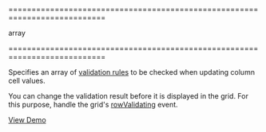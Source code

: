 <!--**
/*-------------------------------------------
    Auto-generated file. Do not modify.
-------------------------------------------

**-->
===========================================================================
<!--type-->array<!--/type-->
===========================================================================

<!--shortDescription-->
Specifies an array of [validation rules](/Documentation/ApiReference/UI_Widgets/dxValidator/Validation_Rules/) to be checked when updating column cell values.
<!--/shortDescription-->

<!--fullDescription-->
You can change the validation result before it is displayed in the grid. For this purpose, handle the grid's [rowValidating](/Documentation/ApiReference/UI_Widgets/dxDataGrid/Events/#rowValidating) event.

<a href="http://js.devexpress.com/Demos/WidgetsGallery/#demo/datagridgrideditingdatavalidation/" class="button orange small fix-width-155" style="margin-right: 20px;" target="_blank">View Demo</a>
<!--/fullDescription-->